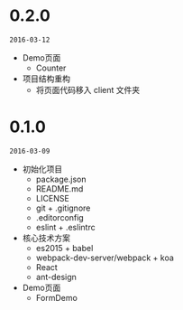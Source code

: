 # 0.2.0
`2016-03-12`

- Demo页面
  - Counter
- 项目结构重构
  - 将页面代码移入 client 文件夹

# 0.1.0
`2016-03-09`

- 初始化项目
  - package.json
  - README.md
  - LICENSE
  - git + .gitignore
  - .editorconfig
  - eslint + .eslintrc
- 核心技术方案
  - es2015 + babel
  - webpack-dev-server/webpack + koa
  - React
  - ant-design
- Demo页面
  - FormDemo
